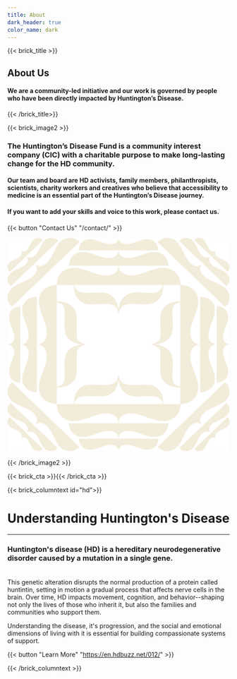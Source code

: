 ```yaml
---
title: About
dark_header: true
color_name: dark
---
```

{{< brick_title >}}

## About Us

#### We are a community-led initiative and our work is governed by people who have been directly impacted by Huntington’s Disease. 


{{< /brick_title>}}

{{< brick_image2 >}}

### The Huntington’s Disease Fund is a community interest company (CIC) with a charitable purpose to make long-lasting change for the HD community.

#### Our team and board are HD activists, family members, philanthropists, scientists, charity workers and creatives who believe that accessibility to medicine is an essential part of the Huntington’s Disease journey.

#### If you want to add your skills and voice to this work, please contact us.

####

{{< button "Contact Us" "/contact/" >}}

![](/uploads/branding/tile_tan.svg)

{{< /brick_image2 >}}


<!-- {{< brick_features>}}

---
### Donec Pede

Lorem ipsum dolor sit amet, consectetuer adipiscing elit. Aenean commodo ligula eget dolor. Aenean massa. Cum sociis natoque penatibus et magnis dis parturient montes, nascetur ridiculus mus. Donec quam felis, ultricies nec, pellentesque eu, pretium quis, sem. Nulla consequat massa quis enim.

---
### Aliquam Lorem

Lorem ipsum dolor sit amet, consectetuer adipiscing elit. Aenean commodo ligula eget dolor. Aenean massa. Cum sociis natoque penatibus et magnis dis parturient montes, nascetur ridiculus mus. Donec quam felis, ultricies nec, pellentesque eu, pretium quis, sem. Nulla consequat massa quis enim.

---
### Leo Eget Bibendum

Lorem ipsum dolor sit amet, consectetuer adipiscing elit. Aenean commodo ligula eget dolor. Aenean massa. Cum sociis natoque penatibus et magnis dis parturient montes, nascetur ridiculus mus. Donec quam felis, ultricies nec, pellentesque eu, pretium quis, sem. Nulla consequat massa quis enim.

{{< /brick_features>}} -->

{{< brick_cta >}}{{< /brick_cta >}}

{{< brick_columntext id="hd">}}

# Understanding Huntington's Disease

---

### Huntington's disease (HD) is a hereditary neurodegenerative disorder caused by a mutation in a single gene.<br><br>

This genetic alteration disrupts the normal production of a protein called huntintin, setting in motion a gradual process that affects nerve cells in the brain. Over time, HD impacts movement, cognition, and behavior--shaping not only the lives of those who inherit it, but also the families and communities who support them.

Understanding the disease, it's progression, and the social and emotional dimensions of living with it is essential for building compassionate systems of support.

{{< button "Learn More" "https://en.hdbuzz.net/012/" >}}

{{< /brick_columntext >}}

<!-- {{< brick_wide >}}

## Symptoms and Progression

The symptoms of Huntington's disease vary widely from person to person--even among members of the same family. The condition most commonly affects three interconnected areas of life:

- Cognition: Challenges may arise with memory, concentration, decision-making, and planning.
- Movement: Individuals may experience involuntary movements or increasing difficulty with coordination and voluntary motion.
- Behavior and Emotion: Mood changes, irritability, and alterations in personality or motivation are comon as the disease progresses.

While the onset typically occurs between the ages of 30 and 50, a form known as Juvenile Huntington's disease can appear earlier, sometimes before age 20.

{{< /brick_wide >}}

{{< brick_wide2 >}}

## Genetics and Inheritance

Huntington's disease is a genetric condition, not something one can catch or develop spontaneously. It follows an autosomal dominant inheritance pattern--meaning that a parent carrying the altered gene has a 50% chance of passing it on to each child.

Many individuals who carry the gene remeain symptom-free for decades. However, the eventual onset of symptoms is inevitable for those with the faulty gene. The uncertainty surrounding when--or how severely--HD will manifest can create profound emotional strain on individuals and families navigating their future.

{{< /brick_wide2 >}}

{{< brick_wide >}}

## The Human Impact

Behind every diagnosis is a sotry--not just of illness, but of resilience. Families affected by Huntington's disease often describe a gradual reshaping of daily life: routines adjusted, roles redefined, hopes reimagined. The disease can blur the boundaries between caregiver and loved one, between independence and interdependence. Yet it also fosters extraordinary acts of love, advocacy, and community solidarity.

In neighborhoods and suport groups across the world, indivudals and families facing HD are organizing--not just for treatment and care, but for understanding, visibility, and dignity. Their stories remin dus that scientific knowledge and human compassion must move hand in hand.

{{< /brick_wide >}} -->